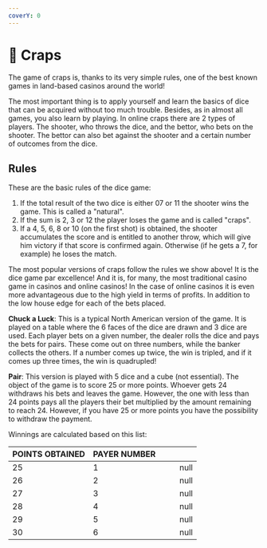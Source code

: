 ```yaml
---
coverY: 0
---
```


# 🎲 Craps

The game of craps is, thanks to its very simple rules, one of the best known games in land-based casinos around the world!

The most important thing is to apply yourself and learn the basics of dice that can be acquired without too much trouble. Besides, as in almost all games, you also learn by playing. In online craps there are 2 types of players. The shooter, who throws the dice, and the bettor, who bets on the shooter. The bettor can also bet against the shooter and a certain number of outcomes from the dice.

## **Rules**

These are the basic rules of the dice game:

1. If the total result of the two dice is either 07 or 11 the shooter wins the game. This is called a "natural".&#x20;
2. If the sum is 2, 3 or 12 the player loses the game and is called "craps".&#x20;
3. If a 4, 5, 6, 8 or 10 (on the first shot) is obtained, the shooter accumulates the score and is entitled to another throw, which will give him victory if that score is confirmed again. Otherwise (if he gets a 7, for example) he loses the match.

The most popular versions of craps follow the rules we show above! It is the dice game par excellence! And it is, for many, the most traditional casino game in casinos and online casinos! In the case of online casinos it is even more advantageous due to the high yield in terms of profits. In addition to the low house edge for each of the bets placed.

**Chuck a Luck**: This is a typical North American version of the game. It is played on a table where the 6 faces of the dice are drawn and 3 dice are used. Each player bets on a given number, the dealer rolls the dice and pays the bets for pairs. These come out on three numbers, while the banker collects the others. If a number comes up twice, the win is tripled, and if it comes up three times, the win is quadrupled!

**Pair**: This version is played with 5 dice and a cube (not essential). The object of the game is to score 25 or more points. Whoever gets 24 withdraws his bets and leaves the game. However, the one with less than 24 points pays all the players their bet multiplied by the amount remaining to reach 24. However, if you have 25 or more points you have the possibility to withdraw the payment.

Winnings are calculated based on this list:

<table><thead><tr><th>POINTS OBTAINED</th><th>PAYER NUMBER</th><th data-hidden></th><th data-hidden></th><th data-type="number" data-hidden></th></tr></thead><tbody><tr><td>25</td><td>1</td><td></td><td></td><td>null</td></tr><tr><td>26</td><td>2</td><td></td><td></td><td>null</td></tr><tr><td>27</td><td>3</td><td></td><td></td><td>null</td></tr><tr><td>28</td><td>4</td><td></td><td></td><td>null</td></tr><tr><td>29</td><td>5</td><td></td><td></td><td>null</td></tr><tr><td>30</td><td>6</td><td></td><td></td><td>null</td></tr></tbody></table>

